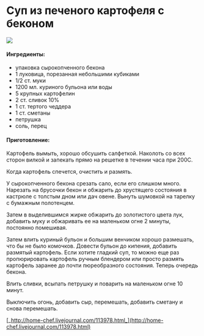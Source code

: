# Суп из печеного картофеля с беконом

![](https://s-media-cache-ak0.pinimg.com/564x/41/77/76/417776a3b58de8f597b8ea9ac1c1b7fb.jpg)

#### Ингредиенты:

* упаковка сырокопченного бекона 
* 1 луковица, порезанная небольшими кубиками
* 1/2 ст. муки
* 1200 мл. куриного бульона или воды
* 5 крупных картофелин
* 2 ст. сливок 10%
* 1 ст. тертого чеддера
* 1 ст. сметаны
* петрушка
* соль, перец

#### Приготовление:

Картофель вымыть, хорошо обсушить салфеткой. Наколоть со всех сторон вилкой и запекать прямо на решетке в течении часа при 200С.

Когда картофель спечется, очистить и размять.

У сырокопченного бекона срезать сало, если его слишком много. Нарезать на брусочки бекон и обжарить до хрустящего состояния в кастрюле с толстым дном или дач овене. Вынуть шумовкой на тарелку с бумажным полотенцем.

Затем в выделившимся жирке обжарить до золотистого цвета лук, добавить муку и обжаривать ее на маленьком огне 2 минуты, постоянно помешивая.

Затем влить куриный бульон и большим венчиком хорошо размешать, что бы не было комочков. Довести бульон до кипения, добавить размятый картофель. Если хотите гладкий суп, то можно еще раз пропюрировать картофель ручным блендером или просто размять картофель заранее до почти пюреобразного состояния. Теперь очередь бекона.

Влить сливки, всыпать петрушку и поварить на маленьком огне 10 минут.

Выключить огонь, добавить сыр, перемешать, добавить сметану и снова перемешать.

[_http://home-chef.livejournal.com/113978.html_](http://home-chef.livejournal.com/113978.html)

